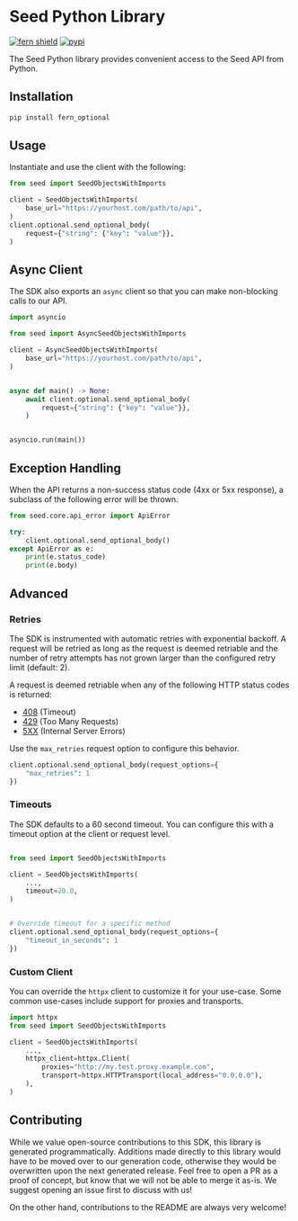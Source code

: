 # Seed Python Library

[![fern shield](https://img.shields.io/badge/%F0%9F%8C%BF-SDK%20generated%20by%20Fern-brightgreen)](https://github.com/fern-api/fern)
[![pypi](https://img.shields.io/pypi/v/fern_optional)](https://pypi.python.org/pypi/fern_optional)

The Seed Python library provides convenient access to the Seed API from Python.

## Installation

```sh
pip install fern_optional
```

## Usage

Instantiate and use the client with the following:

```python
from seed import SeedObjectsWithImports

client = SeedObjectsWithImports(
    base_url="https://yourhost.com/path/to/api",
)
client.optional.send_optional_body(
    request={"string": {"key": "value"}},
)
```

## Async Client

The SDK also exports an `async` client so that you can make non-blocking calls to our API.

```python
import asyncio

from seed import AsyncSeedObjectsWithImports

client = AsyncSeedObjectsWithImports(
    base_url="https://yourhost.com/path/to/api",
)


async def main() -> None:
    await client.optional.send_optional_body(
        request={"string": {"key": "value"}},
    )


asyncio.run(main())
```

## Exception Handling

When the API returns a non-success status code (4xx or 5xx response), a subclass of the following error
will be thrown.

```python
from seed.core.api_error import ApiError

try:
    client.optional.send_optional_body()
except ApiError as e:
    print(e.status_code)
    print(e.body)
```

## Advanced

### Retries

The SDK is instrumented with automatic retries with exponential backoff. A request will be retried as long
as the request is deemed retriable and the number of retry attempts has not grown larger than the configured
retry limit (default: 2).

A request is deemed retriable when any of the following HTTP status codes is returned:

- [408](https://developer.mozilla.org/en-US/docs/Web/HTTP/Status/408) (Timeout)
- [429](https://developer.mozilla.org/en-US/docs/Web/HTTP/Status/429) (Too Many Requests)
- [5XX](https://developer.mozilla.org/en-US/docs/Web/HTTP/Status/500) (Internal Server Errors)

Use the `max_retries` request option to configure this behavior.

```python
client.optional.send_optional_body(request_options={
    "max_retries": 1
})
```

### Timeouts

The SDK defaults to a 60 second timeout. You can configure this with a timeout option at the client or request level.

```python

from seed import SeedObjectsWithImports

client = SeedObjectsWithImports(
    ...,
    timeout=20.0,
)


# Override timeout for a specific method
client.optional.send_optional_body(request_options={
    "timeout_in_seconds": 1
})
```

### Custom Client

You can override the `httpx` client to customize it for your use-case. Some common use-cases include support for proxies
and transports.
```python
import httpx
from seed import SeedObjectsWithImports

client = SeedObjectsWithImports(
    ...,
    httpx_client=httpx.Client(
        proxies="http://my.test.proxy.example.com",
        transport=httpx.HTTPTransport(local_address="0.0.0.0"),
    ),
)
```

## Contributing

While we value open-source contributions to this SDK, this library is generated programmatically.
Additions made directly to this library would have to be moved over to our generation code,
otherwise they would be overwritten upon the next generated release. Feel free to open a PR as
a proof of concept, but know that we will not be able to merge it as-is. We suggest opening
an issue first to discuss with us!

On the other hand, contributions to the README are always very welcome!
